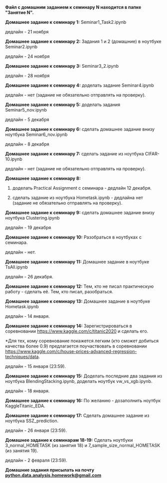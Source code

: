 **Файл с домашним заданием к семинару N находится в папке "Занятие N".**

**Домашнее задание к семинару 1:**
  Seminar1_Task2.ipynb
  
  дедлайн - 21 ноября
  
  
**Домашнее задание к семинару 2:**
  Задания 1 и 2 (домашние) в ноутбуке Seminar2.ipynb
  
  дедлайн - 24 ноября
  
  
**Домашнее задание к семинару 3:**
  Seminar3_2.ipynb
  
  дедлайн - 28 ноября
  
  
**Домашнее задание к семинару 4:**
  доделать задание Seminar4.ipynb
  
  дедлайн - нет (задание не обязательно отправлять на проверку).
  
  
**Домашнее задание к семинару 5:**
  доделать задания Seminar5_nov.ipynb
  
  дедлайн - 5 декабря


**Домашнее задание к семинару 6:**
  сделать домашнее задание внизу ноутбука Seminar6_nov.ipynb
  
  дедлайн - 8 декабря


**Домашнее задание к семинару 7:**
  сделать задание из ноутбука CIFAR-10.ipynb
  
  дедлайн - нет (задание не обязательно отправлять на проверку).
  

**Домашнее задание к семинару 8:**
   1) доделать Practical Assignment с семинара - дедлайн 12 декабря.
   
   2) сделать задание из ноутбука Hometask.ipynb - дедлайна нет (задание не обязательно отправлять на проверку).


**Домашнее задание к семинару 9:**
  сделать домашнее задание внизу ноутбука Clustering.ipynb
  
  дедлайн - 19 декабря


**Домашнее задание к семинару 10:**
  Разобраться в ноутбуках с семинара.
  
  дедлайн - нет.

**Домашнее задание к семинару 11:**
  Домашнее задание в ноутбуке TsAll.ipynb
  
  дедлайн - 26 декабря.

**Домашнее задание к семинару 12:**
  Тем, кто не писал практическую работу - сделать её. Тем, кто писал, разобраться.
  
**Домашнее задание к семинару 13:**
  Домашнее задание в ноутбуке Hometask.ipynb
  
  дедлайн - 14 января.

**Домашнее задание к семинару 14:**
  Зарегистрироваться в соревновании https://www.kaggle.com/c/titanic2020 и сделать его.
  
  *Для тех, кому соревнование покажется легким (кто сможет добиться качества более 0.9) предлагается поучаствовать в соревновании https://www.kaggle.com/c/house-prices-advanced-regression-techniques/data.

  дедлайн - 15 января (23:59).
  
**Домашнее задание к семинару 15:**
  Доделать последние два задания из ноутбука BlendingStacking.ipynb, доделать ноутбук vw_vs_xgb.ipynb.

  дедлайн - 18 января.

**Домашнее задание к семинару 16:**
  По желанию - дозаполнить ноутбук KaggleTitanic_EDA.

**Домашнее задание к семинару 17:**
  Сделать домашнее задание из ноутбука SSZ_prediction.

  дедлайн - 26 января (23:59).

**Домашнее задание к семинарам 18-19:**
  Сделать ноутбуки 3_normal_HOMETASK (из занятия 18) и 7_sample_size_normal_HOMETASK (из занятия 19).

  дедлайн - 2 февраля (23:59).

**Домашние задания присылать на почту python.data.analysis.homework@gmail.com**

